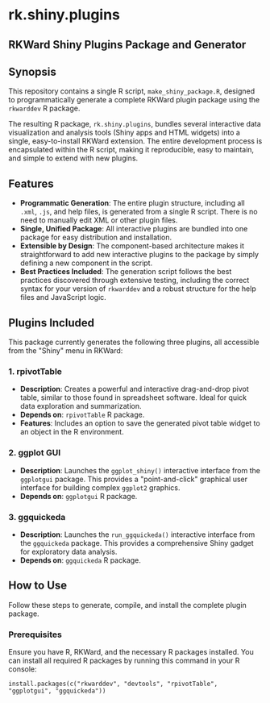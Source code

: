 # rk.shiny.plugins
## RKWard Shiny Plugins Package and Generator

## Synopsis

This repository contains a single R script, `make_shiny_package.R`, designed to programmatically generate a complete RKWard plugin package using the `rkwarddev` R package.

The resulting R package, `rk.shiny.plugins`, bundles several interactive data visualization and analysis tools (Shiny apps and HTML widgets) into a single, easy-to-install RKWard extension. The entire development process is encapsulated within the R script, making it reproducible, easy to maintain, and simple to extend with new plugins.

## Features

*   **Programmatic Generation**: The entire plugin structure, including all `.xml`, `.js`, and help files, is generated from a single R script. There is no need to manually edit XML or other plugin files.
*   **Single, Unified Package**: All interactive plugins are bundled into one package for easy distribution and installation.
*   **Extensible by Design**: The component-based architecture makes it straightforward to add new interactive plugins to the package by simply defining a new component in the script.
*   **Best Practices Included**: The generation script follows the best practices discovered through extensive testing, including the correct syntax for your version of `rkwarddev` and a robust structure for the help files and JavaScript logic.

## Plugins Included

This package currently generates the following three plugins, all accessible from the "Shiny" menu in RKWard:

### 1. rpivotTable

*   **Description**: Creates a powerful and interactive drag-and-drop pivot table, similar to those found in spreadsheet software. Ideal for quick data exploration and summarization.
*   **Depends on**: `rpivotTable` R package.
*   **Features**: Includes an option to save the generated pivot table widget to an object in the R environment.

### 2. ggplot GUI

*   **Description**: Launches the `ggplot_shiny()` interactive interface from the `ggplotgui` package. This provides a "point-and-click" graphical user interface for building complex `ggplot2` graphics.
*   **Depends on**: `ggplotgui` R package.

### 3. ggquickeda

*   **Description**: Launches the `run_ggquickeda()` interactive interface from the `ggquickeda` package. This provides a comprehensive Shiny gadget for exploratory data analysis.
*   **Depends on**: `ggquickeda` R package.

## How to Use

Follow these steps to generate, compile, and install the complete plugin package.

### Prerequisites

Ensure you have R, RKWard, and the necessary R packages installed. You can install all required R packages by running this command in your R console:

```{r}
install.packages(c("rkwarddev", "devtools", "rpivotTable", "ggplotgui", "ggquickeda"))
```
